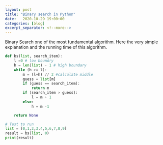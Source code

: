 ```yaml
---
layout: post
title: "Binary search in Python"
date:   2020-10-29 19:00:00
categories: [blog]
excerpt_separator: <!--more-->
---
```


Binary Search one of the most fundamental algorithm. Here the very simple explanation and the running time of this algorithm. 

<!--more-->


```python
def bs(list, search_item):
    l =0 # low boundry
    h = len(list) - 1 # high boundary
    while (h >= l):
        m = (l+h) // 2 #calculate middle
        guess = list[m]
        if (guess == search_item):
            return m
        if (search_item > guess):
            l = m + 1
        else:
            h = m -1

    return None

# Test to run
list = [0,1,2,3,4,5,6,7,8,9]
result = bs(list, 0)
print(result)

```